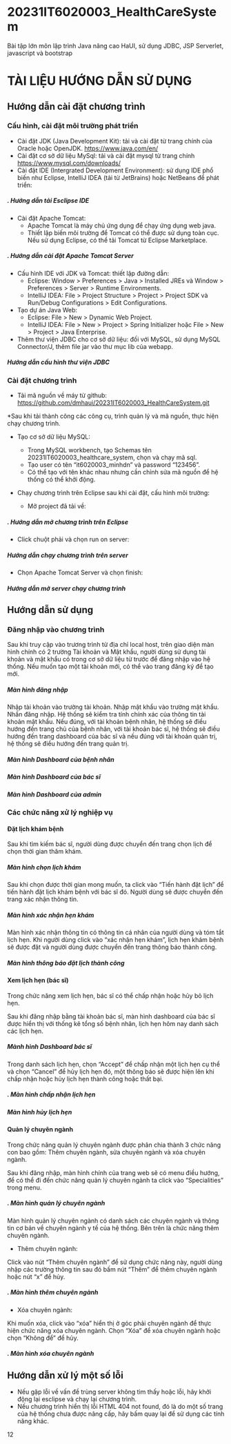# 20231IT6020003_HealthCareSystem
Bài tập lớn môn lập trình Java nâng cao HaUI, sử dụng JDBC, JSP Serverlet, javascript và bootstrap
# <a name="_toc155293392"></a>**TÀI LIỆU HƯỚNG DẪN SỬ DỤNG**
## <a name="_3s6kh4uclvtw"></a><a name="_toc155293393"></a>**Hướng dẫn cài đặt chương trình** 
### <a name="_toc155293394"></a>**Cấu hình, cài đặt môi trường phát triển**
- Cài đặt JDK (Java Development Kit): tải và cài đặt từ trang chính của Oracle hoặc OpenJDK. <https://www.java.com/en/>
- Cài đặt cơ sở dữ liệu MySql: tải và cài đặt mysql từ trang chính https://www.mysql.com/downloads/
- Cài đặt IDE (Intergrated Development Environment): sử dụng IDE phổ biến như Eclipse, IntelliJ IDEA (tải từ JetBrains) hoặc NetBeans để phát triển:

##### <a name="_toc155293305"></a>*. Hướng dẫn tải Esclipse IDE*
- Cài đặt Apache Tomcat:
  - Apache Tomcat là máy chủ ứng dụng để chạy ứng dụng web java.
  - Thiết lập biến môi trường để Tomcat có thể được sử dụng toàn cục. Nếu sử dụng Eclipse, có thể tải Tomcat từ Eclipse Marketplace.

##### <a name="_toc155293306"></a>*. Hướng dẫn cài đặt Apache Tomcat Server*
- Cấu hình IDE với JDK và Tomcat: thiết lập đường dẫn:
  - Eclipse: Window > Preferences > Java > Installed JREs và Window > Preferences > Server > Runtime Environments.
  - IntelliJ IDEA: File > Project Structure > Project > Project SDK và Run/Debug Configurations > Edit Configurations.
- Tạo dự án Java Web:
  - Eclipse: File > New > Dynamic Web Project.
  - IntelliJ IDEA: File > New > Project > Spring Initializer hoặc File > New > Project > Java Enterprise.
- Thêm thư viện JDBC cho cơ sở dữ liệu: đối với MySQL, sử dụng MySQL Connector/J, thêm file jar vào thư mục lib của webapp.

##### <a name="_toc155293307"></a>*Hướng dẫn cấu hình thư viện JDBC*
### <a name="_toc155293395"></a>**Cài đặt chương trình**
- <a name="_ag3mrokjqbx"></a><a name="_cekbljpum1r5"></a><a name="_9nz49srhfsr1"></a>Tải mã nguồn về máy từ github: <https://github.com/dmhaui/20231IT6020003_HealthCareSystem.git>

<a name="_ixoc3in447ea"></a>\*Sau khi tải thành công các công cụ, trình quản lý và mã nguồn, thực hiện chạy chương trình.

- Tạo cơ sở dữ liệu MySQL:
  - Trong MySQL workbench, tạo Schemas tên 20231IT6020003\_healthcare\_system, chọn và chạy mã sql.
  - Tạo user có tên “it6020003\_minhdn” và password “123456”.
  - Có thể tạo với tên khác nhau nhưng cần chỉnh sửa mã nguồn để hệ thống có thể khởi động.

- Chạy chương trình trên Eclipse sau khi cài đặt, cấu hình môi trường:
  - Mở project đã tải về:

##### <a name="_toc155293308"></a>*. Hướng dẫn mở chương trình trên Eclipse*
- Click chuột phải và chọn run on server:

##### <a name="_toc155293309"></a>*Hướng dẫn chạy chương trình trên server*
- Chọn Apache Tomcat Server và chọn finish:

##### <a name="_toc155293310"></a>*Hướng dẫn mở server chạy chương trình*
## <a name="_nz0gm0cpj2x4"></a><a name="_8orytde279bh"></a><a name="_toc155293396"></a>**Hướng dẫn sử dụng** 
### <a name="_z3panr8pcsih"></a><a name="_toc155293397"></a>**Đăng nhập vào chương trình** 
<a name="_obmvmzl4mq0l"></a>	Sau khi truy cập vào trương trình từ địa chỉ local host, trên giao diện màn hình chính có 2 trường Tài khoản và Mật khẩu, người dùng sử dụng tài khoản và mật khẩu có trong cơ sở dữ liệu từ trước để đăng nhập vào hệ thống. Nếu muốn tạo một tài khoản mới, có thể vào trang đăng ký để tạo mới.

##### <a name="_toc155293311"></a>*Màn hình đăng nhập*
<a name="_84g7g43z7sv4"></a>	Nhập tài khoản vào trường tài khoản. Nhập mật khẩu vào trường mật khẩu. Nhấn đăng nhập. Hệ thống sẽ kiểm tra tính chính xác của thông tin tài khoản mật khẩu. Nếu đúng, với tài khoản bệnh nhân, hệ thống sẽ điều hướng đến trang chủ của bệnh nhân, với tài khoản bác sĩ, hệ thống sẽ điều hướng đến trang dashboard của bác sĩ và nếu đúng với tài khoản quản trị, hệ thống sẽ điều hướng đến trang quản trị.

##### <a name="_j79g2bw5gnu"></a><a name="_toc155293312"></a>*Màn hình Dashboard của bệnh nhân*

##### <a name="_toc155293313"></a>*Màn hình Dashboard của bác sĩ*

##### <a name="_toc155293314"></a>*Màn hình Dashboard của admin*
### <a name="_1uow20hk05s9"></a><a name="_toc155293398"></a>**Các chức năng xử lý nghiệp vụ**
#### <a name="_iy1btsvggkwo"></a>	**Đặt lịch khám bệnh**
Sau khi tìm kiếm bác sĩ, người dùng được chuyển đến trang chọn lịch để chọn thời gian thăm khám.

##### <a name="_toc155293315"></a>*Màn hình chọn lịch khám*
Sau khi chọn được thời gian mong muốn, ta click vào “Tiến hành đặt lịch” để tiến hành đặt lịch khám bệnh với bác sĩ đó. Người dùng sẽ được chuyển đến trang xác nhận thông tin.

##### <a name="_1psai8wn0ol5"></a><a name="_toc155293316"></a>*Màn hình xác nhận hẹn khám*
Màn hình xác nhận thông tin có thông tin cá nhân của người dùng và tóm tắt lịch hẹn. Khi người dùng click vào “xác nhận hẹn khám”, lịch hẹn khám bệnh sẽ được đặt và người dùng được chuyển đến trang thông báo thành công.

##### <a name="_1f9rrphr8a12"></a><a name="_2woc6jyvaiuw"></a><a name="_toc155293317"></a>*Màn hình thông báo đặt lịch thành công*
#### <a name="_kyy5acswjv9r"></a>**Xem lịch hẹn (bác sĩ)**
<a name="_772d2vjxwq50"></a><a name="_ezp97pyulzyq"></a>Trong chức năng xem lịch hẹn, bác sĩ có thể chấp nhận hoặc hủy bỏ lịch hẹn.

Sau khi đăng nhập bằng tài khoản bác sĩ, màn hình dashboard của bác sĩ được hiển thị với thống kê tổng số bệnh nhân, lịch hẹn hôm nay danh sách các lịch hẹn. 

##### <a name="_toc155293318"></a>*Mành hình Dashboard bác sĩ*
<a name="_jwmysxp7ucsk"></a><a name="_gggnnd367qgt"></a>	Trong danh sách lịch hẹn, chọn “Accept” để chấp nhận một lịch hẹn cụ thể và chọn “Cancel” để hủy lịch hẹn đó, một thông báo sẽ được hiện lên khi chấp nhận hoặc hủy lịch hẹn thành công hoặc thất bại.

##### <a name="_toc155293319"></a>*. Màn hình chấp nhận lịch hẹn*

##### <a name="_toc155293320"></a>*Màn hình hủy lịch hẹn*
#### <a name="_chz59mecugiy"></a>**Quản lý chuyên ngành**
<a name="_vveyycgnrswy"></a>Trong chức năng quản lý chuyên ngành được phân chia thành 3 chức năng con bao gồm: Thêm chuyên ngành, sửa chuyên ngành và xóa chuyên ngành.

<a name="_uharcdo91qy6"></a>Sau khi đăng nhập, màn hình chính của trang web sẽ có menu điều hướng, để có thể đi đến chức năng quản lý chuyên ngành ta click vào “Specialities” trong menu.

##### <a name="_n09u801dc0cx"></a><a name="_toc155293321"></a>*. Màn hình quản lý chuyên ngành*
<a name="_nmie24l4wmqt"></a>Màn hình quản lý chuyên ngành có danh sách các chuyên ngành và thông tin cơ bản về chuyên ngành y tế của hệ thống. Bên trên là chức năng thêm chuyên ngành.

- <a name="_dq3d4khqnkhf"></a>Thêm chuyên ngành:

<a name="_cerg8bc2qltw"></a>Click vào nút “Thêm chuyên ngành” để sử dụng chức năng này, người dùng nhập các trường thông tin sau đó bấm nút “Thêm” để thêm chuyên ngành hoặc nút “x” để hủy.

##### <a name="_xgu0549f6vvm"></a><a name="_toc155293322"></a>*. Màn hình thêm chuyên ngành*
- <a name="_jj9mx1sphvcg"></a>Xóa chuyên ngành:

<a name="_fav7eve5vkn2"></a>Khi muốn xóa, click vào “xóa” hiển thị ở góc phải chuyên ngành để thực hiện chức năng xóa chuyên ngành. Chọn “Xóa” để xóa chuyên ngành hoặc chọn “Không để” để hủy.

##### <a name="_t5tqnulc3it4"></a><a name="_toc155293323"></a>*. Màn hình xóa chuyên ngành*
## <a name="_4qkplw6nbk58"></a><a name="_toc155293399"></a>**Hướng dẫn xử lý một số lỗi**
- <a name="_2cbb22rwwr54"></a>Nếu gặp lỗi về vấn đề  trùng server không tìm thấy hoặc lỗi, hãy khởi động lại esclipse và chạy lại chương trình.
- <a name="_j1cqar1bmf9h"></a>Nếu chương trình hiển thị lỗi HTML 404 not found, đó là do một số trang của hệ thống chưa được nâng cấp, hãy bấm quay lại để sử dụng các tính năng khác.

<a name="_mgqvdb9umrd"></a>12


